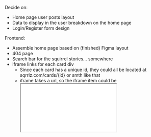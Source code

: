 Decide on:

-   Home page user posts layout
-   Data to display in the user breakdown on the home page
-   Login/Register form design

Frontend:

-   Assemble home page based on (finished) Figma layout
-   404 page
-   Search bar for the squirrel stories... somewhere
-   iframe links for each card div
    -   Since each card has a unique id, they could all be located at sqrrlz.com/cards/{id} or smth like that
    -   iframe takes a url, so the iframe item could be <iframe src='sqrrlz.com/cards/{id}' />
-   Adaptable CSS for different screen sizes

Server:

-   User accounts
-   Connect up/down voting to each individual card
-   Move squirrel census stories to database
-   Sort squirrel stories by topic
-   Ability to search through the stories by topics and/or story content

Presentation:

-   Take final result from poll and fill them out on the slides
-   Write about what the results say on the slides
-   Take pictures of final home page and put it on the final slides
-   Write about prototype proposal and how our product solves our problem
